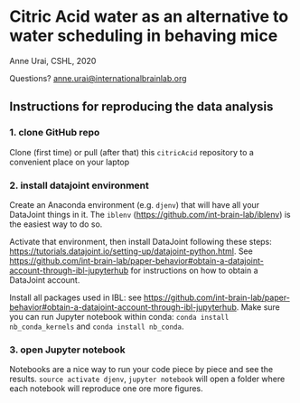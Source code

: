 # Citric Acid water as an alternative to water scheduling in behaving mice

Anne Urai, CSHL, 2020

Questions? anne.urai@internationalbrainlab.org



## Instructions for reproducing the data analysis ##

### 1. clone GitHub repo
Clone (first time) or pull (after that) this `citricAcid` repository to a convenient place on your laptop

### 2. install datajoint environment
Create an Anaconda environment (e.g. `djenv`) that will have all your DataJoint things in it. The `iblenv` (https://github.com/int-brain-lab/iblenv) is the easiest way to do so.

Activate that environment, then install DataJoint following these steps: https://tutorials.datajoint.io/setting-up/datajoint-python.html. See https://github.com/int-brain-lab/paper-behavior#obtain-a-datajoint-account-through-ibl-jupyterhub for instructions on how to obtain a DataJoint account.

Install all packages used in IBL: see https://github.com/int-brain-lab/paper-behavior#obtain-a-datajoint-account-through-ibl-jupyterhub.
Make sure you can run Jupyter notebook within conda: `conda install nb_conda_kernels` and `conda install nb_conda`.

### 3. open Jupyter notebook
Notebooks are a nice way to run your code piece by piece and see the results. `source activate djenv`, `jupyter notebook` will open a folder where each notebook will reproduce one ore more figures.
